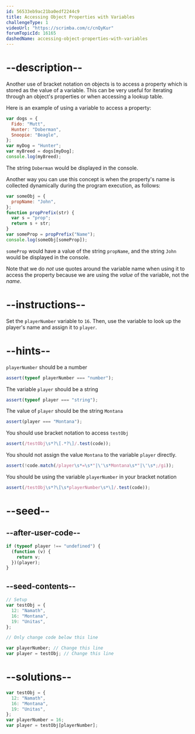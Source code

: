 ```yaml
---
id: 56533eb9ac21ba0edf2244c9
title: Accessing Object Properties with Variables
challengeType: 1
videoUrl: "https://scrimba.com/c/cnQyKur"
forumTopicId: 16165
dashedName: accessing-object-properties-with-variables
---
```


# --description--

Another use of bracket notation on objects is to access a property which is stored as the value of a variable. This can be very useful for iterating through an object's properties or when accessing a lookup table.

Here is an example of using a variable to access a property:

```js
var dogs = {
  Fido: "Mutt",
  Hunter: "Doberman",
  Snoopie: "Beagle",
};
var myDog = "Hunter";
var myBreed = dogs[myDog];
console.log(myBreed);
```

The string `Doberman` would be displayed in the console.

Another way you can use this concept is when the property's name is collected dynamically during the program execution, as follows:

```js
var someObj = {
  propName: "John",
};
function propPrefix(str) {
  var s = "prop";
  return s + str;
}
var someProp = propPrefix("Name");
console.log(someObj[someProp]);
```

`someProp` would have a value of the string `propName`, and the string `John` would be displayed in the console.

Note that we do _not_ use quotes around the variable name when using it to access the property because we are using the _value_ of the variable, not the _name_.

# --instructions--

Set the `playerNumber` variable to `16`. Then, use the variable to look up the player's name and assign it to `player`.

# --hints--

`playerNumber` should be a number

```js
assert(typeof playerNumber === "number");
```

The variable `player` should be a string

```js
assert(typeof player === "string");
```

The value of `player` should be the string `Montana`

```js
assert(player === "Montana");
```

You should use bracket notation to access `testObj`

```js
assert(/testObj\s*?\[.*?\]/.test(code));
```

You should not assign the value `Montana` to the variable `player` directly.

```js
assert(!code.match(/player\s*=\s*"|\'\s*Montana\s*"|\'\s*;/gi));
```

You should be using the variable `playerNumber` in your bracket notation

```js
assert(/testObj\s*?\[\s*playerNumber\s*\]/.test(code));
```

# --seed--

## --after-user-code--

```js
if (typeof player !== "undefined") {
  (function (v) {
    return v;
  })(player);
}
```

## --seed-contents--

```js
// Setup
var testObj = {
  12: "Namath",
  16: "Montana",
  19: "Unitas",
};

// Only change code below this line

var playerNumber; // Change this line
var player = testObj; // Change this line
```

# --solutions--

```js
var testObj = {
  12: "Namath",
  16: "Montana",
  19: "Unitas",
};
var playerNumber = 16;
var player = testObj[playerNumber];
```
